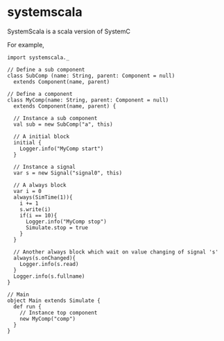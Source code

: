 systemscala
===========

SystemScala is a scala version of SystemC

For example,

	import systemscala._

	// Define a sub component	
	class SubComp (name: String, parent: Component = null)
	  extends Component(name, parent)
	
	// Define a component
	class MyComp(name: String, parent: Component = null)
	  extends Component(name, parent) {

	  // Instance a sub component
	  val sub = new SubComp("a", this)

	  // A initial block
	  initial {
	    Logger.info("MyComp start")
	  }
	  
	  // Instance a signal
	  var s = new Signal("signal0", this)

	  // A always block
	  var i = 0
	  always(SimTime(1)){
	    i += 1
	    s.write(i)
	    if(i == 10){
	      Logger.info("MyComp stop")
	      Simulate.stop = true
	    }
	  }

	  // Another always block which wait on value changing of signal 's'
	  always(s.onChanged){
	    Logger.info(s.read)
	  }
	  Logger.info(s.fullname)
	}
	
	// Main
	object Main extends Simulate {
	  def run {
	    // Instance top component
	    new MyComp("comp")
	  }
	}

